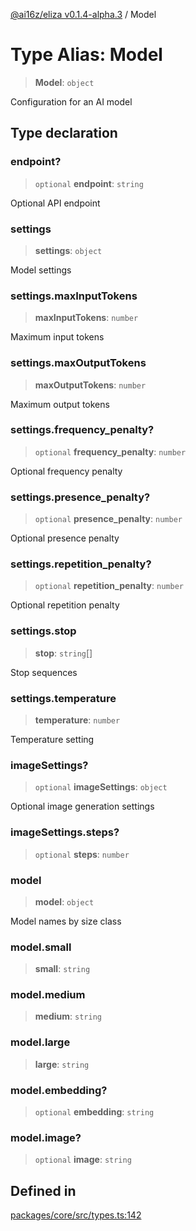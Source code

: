[@ai16z/eliza v0.1.4-alpha.3](../index.md) / Model

# Type Alias: Model

> **Model**: `object`

Configuration for an AI model

## Type declaration

### endpoint?

> `optional` **endpoint**: `string`

Optional API endpoint

### settings

> **settings**: `object`

Model settings

### settings.maxInputTokens

> **maxInputTokens**: `number`

Maximum input tokens

### settings.maxOutputTokens

> **maxOutputTokens**: `number`

Maximum output tokens

### settings.frequency\_penalty?

> `optional` **frequency\_penalty**: `number`

Optional frequency penalty

### settings.presence\_penalty?

> `optional` **presence\_penalty**: `number`

Optional presence penalty

### settings.repetition\_penalty?

> `optional` **repetition\_penalty**: `number`

Optional repetition penalty

### settings.stop

> **stop**: `string`[]

Stop sequences

### settings.temperature

> **temperature**: `number`

Temperature setting

### imageSettings?

> `optional` **imageSettings**: `object`

Optional image generation settings

### imageSettings.steps?

> `optional` **steps**: `number`

### model

> **model**: `object`

Model names by size class

### model.small

> **small**: `string`

### model.medium

> **medium**: `string`

### model.large

> **large**: `string`

### model.embedding?

> `optional` **embedding**: `string`

### model.image?

> `optional` **image**: `string`

## Defined in

[packages/core/src/types.ts:142](https://github.com/monilpat/eliza/blob/main/packages/core/src/types.ts#L142)
